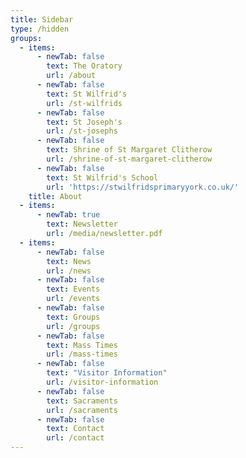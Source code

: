 ```yaml
---
title: Sidebar
type: /hidden
groups:
  - items:
      - newTab: false
        text: The Oratory
        url: /about
      - newTab: false
        text: St Wilfrid's
        url: /st-wilfrids
      - newTab: false
        text: St Joseph's
        url: /st-josephs
      - newTab: false
        text: Shrine of St Margaret Clitherow
        url: /shrine-of-st-margaret-clitherow
      - newTab: false
        text: St Wilfrid's School
        url: 'https://stwilfridsprimaryyork.co.uk/'
    title: About
  - items:
      - newTab: true
        text: Newsletter
        url: /media/newsletter.pdf
  - items:
      - newTab: false
        text: News
        url: /news
      - newTab: false
        text: Events
        url: /events
      - newTab: false
        text: Groups
        url: /groups
      - newTab: false
        text: Mass Times
        url: /mass-times
      - newTab: false
        text: "Visitor Information"
        url: /visitor-information
      - newTab: false
        text: Sacraments
        url: /sacraments
      - newTab: false
        text: Contact
        url: /contact
---
```


